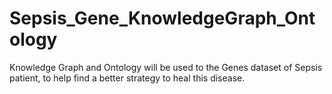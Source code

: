 # Sepsis_Gene_KnowledgeGraph_Ontology
Knowledge Graph and Ontology will be used to the Genes dataset of Sepsis patient, to help find a better strategy to heal this disease. 
